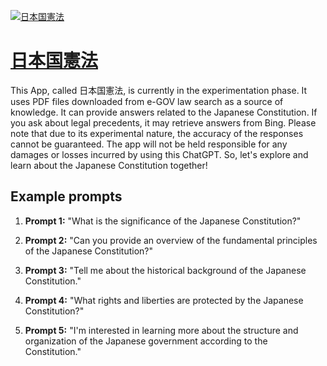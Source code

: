 [![日本国憲法](null)](https://chat.openai.com/g/g-2Bz7kLGdD-ri-ben-guo-xian-fa)

# [日本国憲法](https://chat.openai.com/g/g-2Bz7kLGdD-ri-ben-guo-xian-fa)

This App, called 日本国憲法, is currently in the experimentation phase. It uses PDF files downloaded from e-GOV law search as a source of knowledge. It can provide answers related to the Japanese Constitution. If you ask about legal precedents, it may retrieve answers from Bing. Please note that due to its experimental nature, the accuracy of the responses cannot be guaranteed. The app will not be held responsible for any damages or losses incurred by using this ChatGPT. So, let's explore and learn about the Japanese Constitution together!

## Example prompts

1. **Prompt 1:** "What is the significance of the Japanese Constitution?"

2. **Prompt 2:** "Can you provide an overview of the fundamental principles of the Japanese Constitution?"

3. **Prompt 3:** "Tell me about the historical background of the Japanese Constitution."

4. **Prompt 4:** "What rights and liberties are protected by the Japanese Constitution?"

5. **Prompt 5:** "I'm interested in learning more about the structure and organization of the Japanese government according to the Constitution."